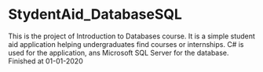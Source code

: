 # StydentAid_DatabaseSQL
This is the project of Introduction to Databases course. It is a simple student aid application helping undergraduates find courses or internships. C# is used for the application, ans Microsoft SQL Server for the database. Finished at 01-01-2020
